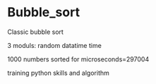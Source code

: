 # Bubble_sort

Classic bubble sort 

3 moduls:
random
datatime
time

1000 numbers sorted for microseconds=297004

training python skills and algorithm



